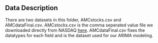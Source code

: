 ## Data Description
There are two datasets in this folder, AMCstocks.csv and AMCdataFinal.csv. AMCstocks.csv is the comma seperated value file we downloaded directly from NASDAQ [here](https://www.nasdaq.com/market-activity/stocks/amc/historical). AMCdataFinal.csv fixes the datatypes for each field and is the dataset used for our ARIMA modeling.
